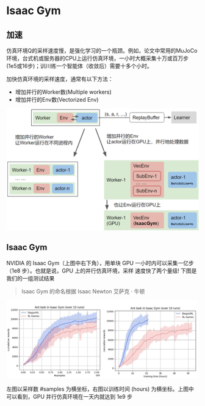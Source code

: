 

<!--
 * @version:
 * @Author:  StevenJokess（蔡舒起） https://github.com/StevenJokess
 * @Date: 2023-10-09 23:28:39
 * @LastEditors:  StevenJokess（蔡舒起） https://github.com/StevenJokess
 * @LastEditTime: 2023-10-09 23:29:33
 * @Description:
 * @Help me: make friends by a867907127@gmail.com and help me get some “foreign” things or service I need in life; 如有帮助，请资助，失业3年了。![支付宝收款码](https://github.com/StevenJokess/d2rl/blob/master/img/%E6%94%B6.jpg)
 * @TODO::
 * @Reference:
-->
# Isaac Gym

## 加速

仿真环境Q的采样速度慢，是强化学习的一个瓶颈。例如，论文中常用的MuJoCo环境，台式机或服务器的CPU上运行仿真环境，一小时大概采集十万或百万步(1e5或16步)；训川练一个智能体（收敛后）需要十多个小时。

加快仿真环境的采样速度，通常有以下方法：

- 增加并行的Worker数(Multiple workers)
- 增加并行的Env数(Vectorized Env)


![加速方法：Worker和Env移到GPU](../../img/Worker&Env_GPU.png)

## Isaac Gym

NVIDIA 的 Isaac Gym（上图中右下角），用单块 GPU 一小时内可以采集一亿步（1e8 步）。也就是说，GPU 上的并行仿真环境，采样 速度快了两个量级! 下图是我们的一组测试结果
> Isaac Gym 的命名根据 Isaac Newton 艾萨克 · 牛顿

![测试](../../img/test_Isaac_Gym.jpeg)

左图以采样数 \#samples 为横坐标，右图以训练时间 (hours) 为横坐标。上图中可以看到，GPU 并行仿真环境在一天内就达到 1e9 步

[1]: https://blog.csdn.net/sinat_39620217/article/details/131724602
